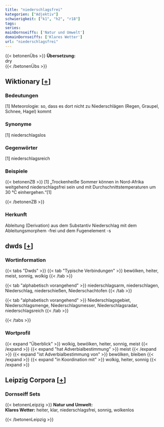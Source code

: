 ```yaml
---
title: "niederschlagsfrei"
kategorien: ["Adjektiv"]
schwierigkeit: ["k1", "h2", "r18"]
tags:
series:
mainDornseiffs: ['Natur und Umwelt']
domainDornseiffs: ['Klares Wetter']
url: "niederschlagsfrei"
---
```


{{< betonenÜbs >}}
**Übersetzung:**  
dry  
{{< /betonenÜbs >}}

## Wiktionary [[+](https://de.wiktionary.org/wiki/niederschlagsfrei)]

### Bedeutungen
[1] Meteorologie: so, dass es dort nicht zu Niederschlägen (Regen, Graupel, Schnee, Hagel) kommt  

### Synonyme
[1] niederschlagslos  

### Gegenwörter
[1] niederschlagsreich  

### Beispiele
{{< betonenZB >}}
[1] „Trockenheiße Sommer können in Nord-Afrika weitgehend niederschlagsfrei sein und mit Durchschnittstemperaturen um 30 °C einhergehen.“[1]  

{{< /betonenZB >}}
### Herkunft
Ableitung (Derivation) aus dem Substantiv Niederschlag mit dem Ableitungsmorphem -frei und dem Fugenelement -s  



## dwds [[+](https://www.dwds.de/wb/niederschlagsfrei)]

### Wortinformation
{{< tabs "Dwds" >}}
{{< tab "Typische Verbindungen" >}}
bewölken, heiter, meist, sonnig, wolkig
{{< /tab >}}

{{< tab "alphabetisch vorangehend" >}}
niederschlagsarm, niederschlagen, Niederschlag, niederschießen, Niederschachtofen
{{< /tab >}}

{{< tab "alphabetisch vorangehend" >}}
Niederschlagsgebiet, Niederschlagsmenge, Niederschlagsmesser, Niederschlagsradar, niederschlagsreich
{{< /tab >}}

{{< /tabs >}}

### Wortprofil
{{< expand "Überblick" >}} wolkig, bewölken, heiter, sonnig, meist {{< /expand >}}
{{< expand "hat Adverbialbestimmung" >}} meist {{< /expand >}}
{{< expand "ist Adverbialbestimmung von" >}} bewölken, bleiben {{< /expand >}}
{{< expand "in Koordination mit" >}} wolkig, heiter, sonnig {{< /expand >}}

## Leipzig Corpora [[+](https://corpora.uni-leipzig.de/en/res?word=niederschlagsfrei&corpusId=deu_newscrawl-public_2018)]

### Dornseiff Sets
{{< betonenLeipzig >}}
**Natur und Umwelt:**  
**Klares Wetter:** heiter, klar, niederschlagsfrei, sonnig, wolkenlos  

{{< /betonenLeipzig >}}
